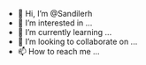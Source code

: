 - 👋 Hi, I’m @Sandilerh
- 👀 I’m interested in ...
- 🌱 I’m currently learning ...
- 💞️ I’m looking to collaborate on ...
- 📫 How to reach me ...

<!---
Sandilerh/Sandilerh is a ✨ special ✨ repository because its `README.md` (this file) appears on your GitHub profile.
You can click the Preview link to take a look at your changes.
--->
